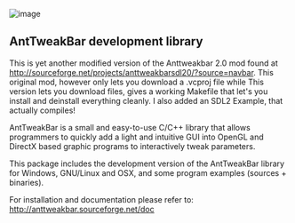 ![image](https://github.com/Freya-Ebba-Christ/Anttweakbar-for-SDL2/assets/57752514/333f8c4f-0f1e-4351-a47c-448a9f35ff1a)
<br>

AntTweakBar development library
-------------------------------

This is yet another modified version of the Anttweakbar 2.0 mod found at http://sourceforge.net/projects/anttweakbarsdl20/?source=navbar. This original mod, however only lets you download a .vcproj file while This version lets you download files, gives a working Makefile that let's you install and deinstall everything cleanly. I also added an SDL2 Example, that actually compiles!

AntTweakBar is a small and easy-to-use C/C++ library that allows programmers
to quickly add a light and intuitive GUI into OpenGL and DirectX based 
graphic programs to interactively tweak parameters.

This package includes the development version of the AntTweakBar library 
for Windows, GNU/Linux and OSX, and some program examples (sources + binaries).

For installation and documentation please refer to:
http://anttweakbar.sourceforge.net/doc
